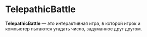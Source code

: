 # TelepathicBattle

**TelepathicBattle** — это интерактивная игра, в которой игрок и компьютер пытаются угадать число, задуманное друг другом.